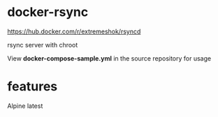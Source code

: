 # docker-rsync

https://hub.docker.com/r/extremeshok/rsyncd

rsync server with chroot

View **docker-compose-sample.yml** in the source repository for usage

# features
Alpine latest
